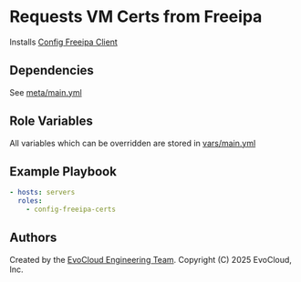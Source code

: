 Requests VM Certs from Freeipa
=====

Installs [Config Freeipa Client]()

Dependencies
------------

See [meta/main.yml](meta/main.yml)

Role Variables
--------------

All variables which can be overridden are stored in [vars/main.yml](vars/main.yml)

Example Playbook
----------------

```yml
- hosts: servers
  roles:
    - config-freeipa-certs
```

Authors
------------------

Created by the [EvoCloud Engineering Team](https://evocloud.dev). Copyright (C) 2025 EvoCloud, Inc.